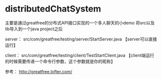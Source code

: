 # distributedChatSystem
主要是通过greatfree的分布式API接口实现的一个多人聊天的小demo
将src以及lib导入到一个java project之后

server：
  src/com/greatfree/testing/server/StartServer.java    【server可以直接运行】

client：
  src/com/greatfree/testing/client/TestStartClient.java    【client端运行的时候需要传递一个命令行参数，这个参数就是你的昵称】
 
参考：
  http://greatfree.lofter.com/
